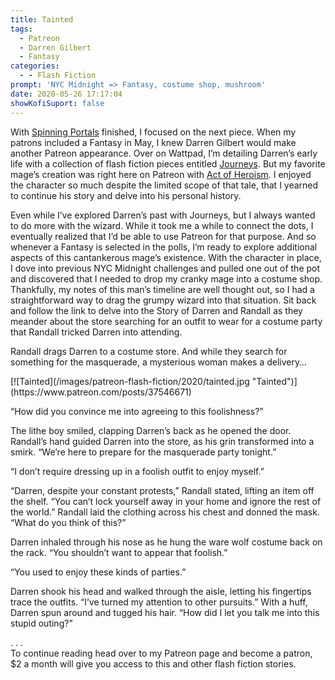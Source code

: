```yaml
---
title: Tainted
tags:
  - Patreon
  - Darren Gilbert
  - Fantasy
categories:
  - - Flash Fiction
prompt: 'NYC Midnight => Fantasy, costume shop, mushroom'
date: 2020-05-26 17:17:04
showKofiSuport: false
---
```


With [Spinning Portals](/archives/2020/05/20/spinning-portals/) finished, I focused on the next piece. When my patrons included a Fantasy in May, I knew Darren Gilbert would make another Patreon appearance. Over on Wattpad, I’m detailing Darren’s early life with a collection of flash fiction pieces entitled [Journeys](https://www.wattpad.com/story/193730653-darren-gilbert-journeys). But my favorite mage’s creation was right here on Patreon with [Act of Heroism](https://www.patreon.com/posts/25329787). I enjoyed the character so much despite the limited scope of that tale, that I yearned to continue his story and delve into his personal history.<!-- more -->

Even while I’ve explored Darren’s past with Journeys, but I always wanted to do more with the wizard. While it took me a while to connect the dots, I eventually realized that I’d be able to use Patreon for that purpose. And so whenever a Fantasy is selected in the polls, I’m ready to explore additional aspects of this cantankerous mage’s existence. With the character in place, I dove into previous NYC Midnight challenges and pulled one out of the pot and discovered that I needed to drop my cranky mage into a costume shop. Thankfully, my notes of this man’s timeline are well thought out, so I had a straightforward way to drag the grumpy wizard into that situation. Sit back and follow the link to delve into the Story of Darren and Randall as they meander about the store searching for an outfit to wear for a costume party that Randall tricked Darren into attending.

Randall drags Darren to a costume store. And while they search for something for the masquerade, a mysterious woman makes a delivery…


<div class="center">[![Tainted](/images/patreon-flash-fiction/2020/tainted.jpg "Tainted")](https://www.patreon.com/posts/37546671)</div>

“How did you convince me into agreeing to this foolishness?”

The lithe boy smiled, clapping Darren’s back as he opened the door. Randall’s hand guided Darren into the store, as his grin transformed into a smirk. “We’re here to prepare for the masquerade party tonight.”

“I don’t require dressing up in a foolish outfit to enjoy myself.”

“Darren, despite your constant protests,” Randall stated, lifting an item off the shelf. “You can’t lock yourself away in your home and ignore the rest of the world.” Randall laid the clothing across his chest and donned the mask. “What do you think of this?”

Darren inhaled through his nose as he hung the ware wolf costume back on the rack. “You shouldn’t want to appear that foolish.”

“You used to enjoy these kinds of parties.”

Darren shook his head and walked through the aisle, letting his fingertips trace the outfits. “I’ve turned my attention to other pursuits.” With a huff, Darren spun around and tugged his hair. “How did I let you talk me into this stupid outing?”

<div class="center story-ellipses">
.
.
.
</div><div>To continue reading head over to my Patreon page and become a patron, $2 a month will give you access to this and other flash fiction stories.</div>